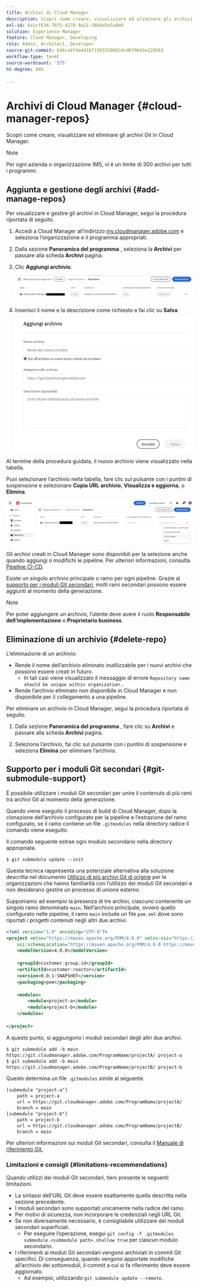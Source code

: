 ```yaml
---
title: Archivi di Cloud Manager
description: Scopri come creare, visualizzare ed eliminare gli archivi Git in Cloud Manager.
exl-id: 6e1cf636-78f5-4270-9a21-38b4d5e5a0b0
solution: Experience Manager
feature: Cloud Manager, Developing
role: Admin, Architect, Developer
source-git-commit: 646ca4f4a441bf1565558002dcd6f96d3e228563
workflow-type: tm+mt
source-wordcount: '575'
ht-degree: 84%

---
```



# Archivi di Cloud Manager {#cloud-manager-repos}

Scopri come creare, visualizzare ed eliminare gli archivi Git in Cloud Manager.

>[!NOTE]
>
>Per ogni azienda o organizzazione IMS, vi è un limite di 300 archivi per tutti i programmi.

## Aggiunta e gestione degli archivi {#add-manage-repos}

Per visualizzare e gestire gli archivi in Cloud Manager, segui la procedura riportata di seguito.

1. Accedi a Cloud Manager all’indirizzo [my.cloudmanager.adobe.com](https://my.cloudmanager.adobe.com/) e seleziona l’organizzazione e il programma appropriati.

1. Dalla sezione **Panoramica del programma** , seleziona la **Archivi** per passare alla scheda **Archivi** pagina.

1. Clic **Aggiungi archivio**.

   ![Pulsante Aggiungi archivio](/help/implementing/cloud-manager/assets/repos/create-repo2.png)

1. Inserisci il nome e la descrizione come richiesto e fai clic su **Salva**.

   ![Finestra di dialogo Aggiungi archivio](/help/implementing/cloud-manager/assets/repos/repo-1.png)

Al termine della procedura guidata, il nuovo archivio viene visualizzato nella tabella.

Puoi selezionare l’archivio nella tabella, fare clic sul pulsante con i puntini di sospensione e selezionare **Copia URL archivio**, **Visualizza e aggiorna**, o **Elimina**.

![Opzioni dell’archivio](/help/implementing/cloud-manager/assets/repos/create-repo3.png)

Gli archivi creati in Cloud Manager sono disponibili per la selezione anche quando aggiungi o modifichi le pipeline. Per ulteriori informazioni, consulta [Pipeline CI-CD](/help/implementing/cloud-manager/configuring-pipelines/introduction-ci-cd-pipelines.md).

Esiste un singolo archivio principale o ramo per ogni pipeline. Grazie al [supporto per i moduli Git secondari](#git-submodule-support), molti rami secondari possono essere aggiunti al momento della generazione.

>[!NOTE]
>
>Per poter aggiungere un archivio, l’utente deve avere il ruolo **Responsabile dell’implementazione** o **Proprietario business**.

## Eliminazione di un archivio {#delete-repo}

L’eliminazione di un archivio:

* Rende il nome dell’archivio eliminato inutilizzabile per i nuovi archivi che possono essere creati in futuro.
   * In tali casi viene visualizzato il messaggio di errore `Repository name should be unique within organization.`.
* Rende l’archivio eliminato non disponibile in Cloud Manager e non disponibile per il collegamento a una pipeline.

Per eliminare un archivio in Cloud Manager, segui la procedura riportata di seguito.

1. Dalla sezione **Panoramica del programma** , fare clic su **Archivi** e passare alla scheda **Archivi** pagina.

1. Seleziona l’archivio, fai clic sul pulsante con i puntini di sospensione e seleziona **Elimina** per eliminare l’archivio.

## Supporto per i moduli Git secondari {#git-submodule-support}

È possibile utilizzare i moduli Git secondari per unire il contenuto di più rami tra archivi Git al momento della generazione.

Quando viene eseguito il processo di build di Cloud Manager, dopo la clonazione dell’archivio configurato per la pipeline e l’estrazione del ramo configurato, se il ramo contiene un file `.gitmodules` nella directory radice il comando viene eseguito.

Il comando seguente estrae ogni modulo secondario nella directory appropriata.

```
$ git submodule update --init
```

Questa tecnica rappresenta una potenziale alternativa alla soluzione descritta nel documento [Utilizzo di più archivi Git di origine](/help/implementing/cloud-manager/managing-code/working-with-multiple-source-git-repositories.md) per le organizzazioni che hanno familiarità con l’utilizzo dei moduli Git secondari e non desiderano gestire un processo di unione esterno.

Supponiamo ad esempio la presenza di tre archivi, ciascuno contenente un singolo ramo denominato `main`. Nell’archivio principale, ovvero quello configurato nelle pipeline, il ramo `main` include un file `pom.xml` dove sono riportati i progetti contenuti negli altri due archivi.

```xml
<?xml version="1.0" encoding="UTF-8"?>
<project xmlns="https://maven.apache.org/POM/4.0.0" xmlns:xsi="https://www.w3.org/2001/XMLSchema-instance"
    xsi:schemaLocation="https://maven.apache.org/POM/4.0.0 https://maven.apache.org/maven-v4_0_0.xsd">
    <modelVersion>4.0.0</modelVersion>
   
    <groupId>customer.group.id</groupId>
    <artifactId>customer-reactor</artifactId>
    <version>0.0.1-SNAPSHOT</version>
    <packaging>pom</packaging>
   
    <modules>
        <module>project-a</module>
        <module>project-b</module>
    </modules>
   
</project>
```

A questo punto, si aggiungono i moduli secondari degli altri due archivi.

```shell
$ git submodule add -b main https://git.cloudmanager.adobe.com/ProgramName/projectA/ project-a
$ git submodule add -b main https://git.cloudmanager.adobe.com/ProgramName/projectB/ project-b
```

Questo determina un file `.gitmodules` simile al seguente.

```text
[submodule "project-a"]
    path = project-a
    url = https://git.cloudmanager.adobe.com/ProgramName/projectA/
    branch = main
[submodule "project-b"]
    path = project-b
    url = https://git.cloudmanager.adobe.com/ProgramName/projectB/
    branch = main
```

Per ulteriori informazioni sui moduli Git secondari, consulta il [Manuale di riferimento Git.](https://git-scm.com/book/en/v2/Git-Tools-Submodules)

### Limitazioni e consigli {#limitations-recommendations}

Quando utilizzi dei moduli Git secondari, tieni presente le seguenti limitazioni.

* La sintassi dell’URL Git deve essere esattamente quella descritta nella sezione precedente.
* I moduli secondari sono supportati unicamente nella radice del ramo.
* Per motivi di sicurezza, non incorporare le credenziali negli URL Git.
* Se non diversamente necessario, è consigliabile utilizzare dei moduli secondari superficiali.
   * Per eseguire l’operazione, esegui `git config -f .gitmodules submodule.<submodule path>.shallow true` per ciascun modulo secondario.
* I riferimenti ai moduli Git secondari vengono archiviati in commit Git specifici. Di conseguenza, quando vengono apportate modifiche all’archivio dei sottomoduli, il commit a cui si fa riferimento deve essere aggiornato.
   * Ad esempio, utilizzando `git submodule update --remote`. 

